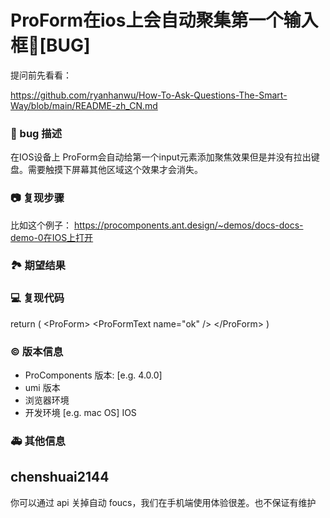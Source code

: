 # ProForm在ios上会自动聚集第一个输入框🐛[BUG]

提问前先看看：

https://github.com/ryanhanwu/How-To-Ask-Questions-The-Smart-Way/blob/main/README-zh_CN.md

### 🐛 bug 描述

在IOS设备上 ProForm会自动给第一个input元素添加聚焦效果但是并没有拉出键盘。需要触摸下屏幕其他区域这个效果才会消失。

<!--
详细地描述 bug，让大家都能理解
-->

### 📷 复现步骤

比如这个例子： https://procomponents.ant.design/~demos/docs-docs-demo-0在IOS上打开

<!--
清晰描述复现步骤，让别人也能看到问题，如果可能，尽量提供可执行代码，
如：https://codesandbox.io/ 在此处创建一个 codesandbox，方便我们更快的排查和复现问题
-->

### 🏞 期望结果

<!--
描述你原本期望看到的结果
-->

### 💻 复现代码

<!--
提供可复现的代码，仓库，或线上示例
-->

return (
\<ProForm\>
\<ProFormText name="ok" />
\</ProForm\>
)

### © 版本信息

- ProComponents 版本: [e.g. 4.0.0]
- umi 版本
- 浏览器环境
- 开发环境 [e.g. mac OS] IOS

### 🚑 其他信息

<!--
如截图等其他信息可以贴在这里
-->

## chenshuai2144

你可以通过 api 关掉自动 foucs，我们在手机端使用体验很差。也不保证有维护
